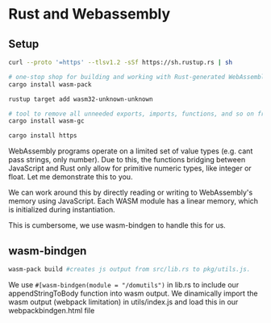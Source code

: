 # Rust and Webassembly

## Setup

```bash
curl --proto '=https' --tlsv1.2 -sSf https://sh.rustup.rs | sh

# one-stop shop for building and working with Rust-generated WebAssembly that you would like to interop with JavaScript in the browser or with Node.js.
cargo install wasm-pack

rustup target add wasm32-unknown-unknown

# tool to remove all unneeded exports, imports, functions, and so on from a WebAssembly module
cargo install wasm-gc

cargo install https
```

WebAssembly programs operate on a limited set of value types (e.g. cant pass strings, only number). Due to this, the functions bridging between JavaScript and Rust only allow for primitive numeric types, like integer or float. Let me demonstrate this to you.

We can work around this by directly reading or writing to WebAssembly's memory using JavaScript. Each WASM module has a linear memory, which is initialized during instantiation.

This is cumbersome, we use wasm-bindgen to handle this for us.

## wasm-bindgen

```bash
wasm-pack build #creates js output from src/lib.rs to pkg/utils.js.
```

We use `#[wasm-bindgen(module = "/domutils")` in lib.rs to include our appendStringToBody function into wasm output.
We dinamically import the wasm output (webpack limitation) in utils/index.js and load this in our webpackbindgen.html file
